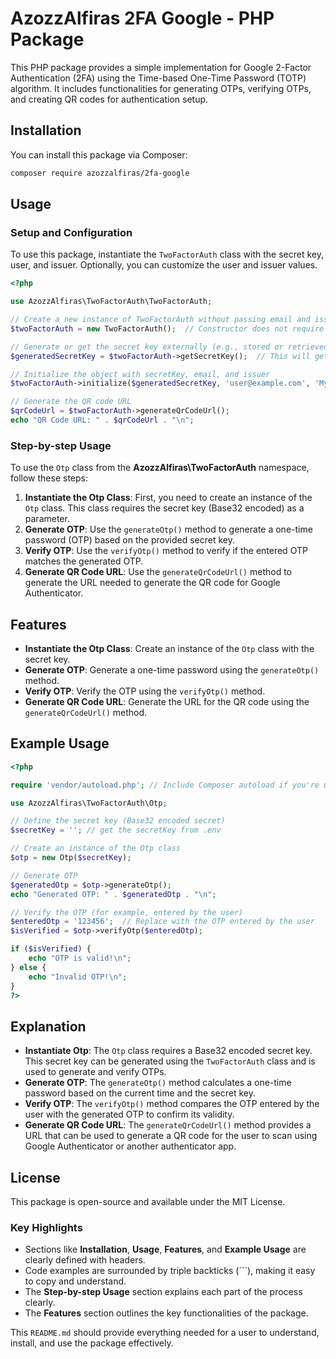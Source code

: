 # AzozzAlfiras 2FA Google - PHP Package

This PHP package provides a simple implementation for Google 2-Factor Authentication (2FA) using the Time-based One-Time Password (TOTP) algorithm. It includes functionalities for generating OTPs, verifying OTPs, and creating QR codes for authentication setup.

## Installation

You can install this package via Composer:

```bash
composer require azozzalfiras/2fa-google
```

## Usage

### Setup and Configuration

To use this package, instantiate the `TwoFactorAuth` class with the secret key, user, and issuer. Optionally, you can customize the user and issuer values.

```php
<?php

use AzozzAlfiras\TwoFactorAuth\TwoFactorAuth;

// Create a new instance of TwoFactorAuth without passing email and issuer initially
$twoFactorAuth = new TwoFactorAuth();  // Constructor does not require parameters anymore

// Generate or get the secret key externally (e.g., stored or retrieved from a database)
$generatedSecretKey = $twoFactorAuth->getSecretKey();  // This will get the generated secret key

// Initialize the object with secretKey, email, and issuer
$twoFactorAuth->initialize($generatedSecretKey, 'user@example.com', 'MyAppIssuer');

// Generate the QR code URL
$qrCodeUrl = $twoFactorAuth->generateQrCodeUrl();
echo "QR Code URL: " . $qrCodeUrl . "\n";
```

### Step-by-step Usage

To use the `Otp` class from the **AzozzAlfiras\TwoFactorAuth** namespace, follow these steps:

1. **Instantiate the Otp Class**: First, you need to create an instance of the `Otp` class. This class requires the secret key (Base32 encoded) as a parameter.
2. **Generate OTP**: Use the `generateOtp()` method to generate a one-time password (OTP) based on the provided secret key.
3. **Verify OTP**: Use the `verifyOtp()` method to verify if the entered OTP matches the generated OTP.
4. **Generate QR Code URL**: Use the `generateQrCodeUrl()` method to generate the URL needed to generate the QR code for Google Authenticator.

## Features

- **Instantiate the Otp Class**: Create an instance of the `Otp` class with the secret key.
- **Generate OTP**: Generate a one-time password using the `generateOtp()` method.
- **Verify OTP**: Verify the OTP using the `verifyOtp()` method.
- **Generate QR Code URL**: Generate the URL for the QR code using the `generateQrCodeUrl()` method.

## Example Usage

```php
<?php

require 'vendor/autoload.php'; // Include Composer autoload if you're using Composer

use AzozzAlfiras\TwoFactorAuth\Otp;

// Define the secret key (Base32 encoded secret)
$secretKey = ''; // get the secretKey from .env  

// Create an instance of the Otp class
$otp = new Otp($secretKey);

// Generate OTP
$generatedOtp = $otp->generateOtp();
echo "Generated OTP: " . $generatedOtp . "\n";

// Verify the OTP (for example, entered by the user)
$enteredOtp = '123456';  // Replace with the OTP entered by the user
$isVerified = $otp->verifyOtp($enteredOtp);

if ($isVerified) {
    echo "OTP is valid!\n";
} else {
    echo "Invalid OTP!\n";
}
?>
```

## Explanation

- **Instantiate Otp**: The `Otp` class requires a Base32 encoded secret key. This secret key can be generated using the `TwoFactorAuth` class and is used to generate and verify OTPs.
- **Generate OTP**: The `generateOtp()` method calculates a one-time password based on the current time and the secret key.
- **Verify OTP**: The `verifyOtp()` method compares the OTP entered by the user with the generated OTP to confirm its validity.
- **Generate QR Code URL**: The `generateQrCodeUrl()` method provides a URL that can be used to generate a QR code for the user to scan using Google Authenticator or another authenticator app.

## License

This package is open-source and available under the MIT License.

### Key Highlights

- Sections like **Installation**, **Usage**, **Features**, and **Example Usage** are clearly defined with headers.
- Code examples are surrounded by triple backticks (```), making it easy to copy and understand.
- The **Step-by-step Usage** section explains each part of the process clearly.
- The **Features** section outlines the key functionalities of the package.

This `README.md` should provide everything needed for a user to understand, install, and use the package effectively.
